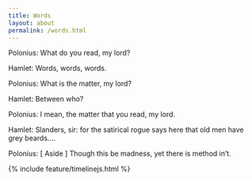 ```yaml
---
title: Words
layout: about
permalink: /words.html
---
```


Polonius: What do you read, my lord?

Hamlet: Words, words, words.

Polonius: What is the matter, my lord?

Hamlet: Between who?

Polonius: I mean, the matter that you read, my lord.

Hamlet: Slanders, sir: for the satirical rogue says here that old men have grey beards....

Polonius: [ Aside ] Though this be madness, yet there is method in’t.

{% include feature/timelinejs.html %}
